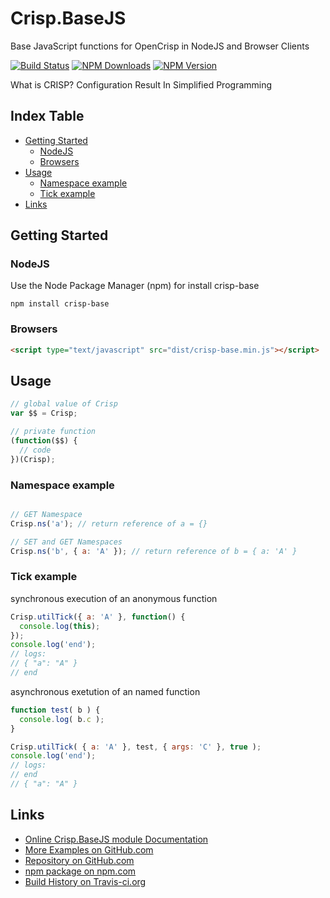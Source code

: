 # Crisp.BaseJS
Base JavaScript functions for OpenCrisp in NodeJS and Browser Clients

[![Build Status](https://travis-ci.org/OpenCrisp/Crisp.BaseJS.svg)](https://travis-ci.org/OpenCrisp/Crisp.BaseJS)
[![NPM Downloads](https://img.shields.io/npm/dm/crisp-base.svg)](https://www.npmjs.com/package/crisp-base)
[![NPM Version](https://img.shields.io/npm/v/crisp-base.svg)](https://www.npmjs.com/package/crisp-base)

What is CRISP? Configuration Result In Simplified Programming

## Index Table

  * [Getting Started](#getting-started)
    * [NodeJS](#nodejs)
    * [Browsers](#browsers)
  * [Usage](#usage)
    * [Namespace example](#namespace-example)
    * [Tick example](#tick-example)
  * [Links](#links)

## Getting Started

### NodeJS
Use the Node Package Manager (npm) for install crisp-base

    npm install crisp-base

### Browsers
```html
<script type="text/javascript" src="dist/crisp-base.min.js"></script>
```

## Usage
```javascript
// global value of Crisp
var $$ = Crisp;

// private function
(function($$) {
  // code
})(Crisp);
```

### Namespace example
```javascript

// GET Namespace
Crisp.ns('a'); // return reference of a = {}

// SET and GET Namespaces
Crisp.ns('b', { a: 'A' }); // return reference of b = { a: 'A' }
```


### Tick example
synchronous execution of an anonymous function
```javascript
Crisp.utilTick({ a: 'A' }, function() {
  console.log(this);
});
console.log('end');
// logs:
// { "a": "A" }
// end
```

asynchronous exetution of an named function
```javascript
function test( b ) {
  console.log( b.c );
}

Crisp.utilTick( { a: 'A' }, test, { args: 'C' }, true );
console.log('end');
// logs:
// end
// { "a": "A" }
```

## Links
 * [Online Crisp.BaseJS module Documentation](http://opencrisp.wca.at/docs/module-BaseJS.html)
 * [More Examples on GitHub.com](https://github.com/OpenCrisp/Crisp.BaseJS/tree/master/test)
 * [Repository on GitHub.com](https://github.com/OpenCrisp/Crisp.BaseJS)
 * [npm package on npm.com](https://www.npmjs.com/package/crisp-base)
 * [Build History on Travis-ci.org](https://travis-ci.org/OpenCrisp/Crisp.BaseJS)
